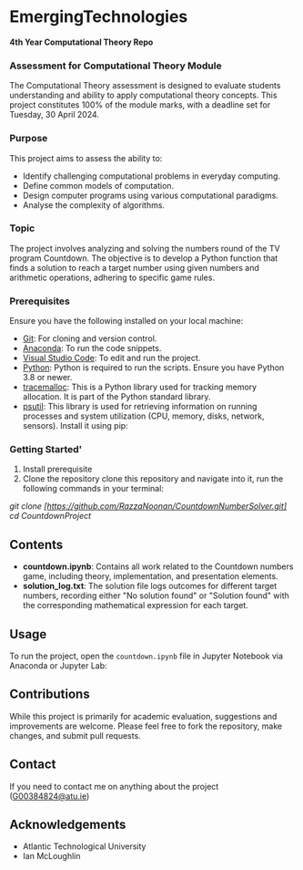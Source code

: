 # EmergingTechnologies
**4th Year Computational Theory Repo**

### Assessment for Computational Theory Module
The Computational Theory assessment is designed to evaluate students understanding and ability to apply computational theory concepts. This project constitutes 100% of the module marks, with a deadline set for Tuesday, 30 April 2024.

### Purpose
This project aims to assess the ability to:
- Identify challenging computational problems in everyday computing.
- Define common models of computation.
- Design computer programs using various computational paradigms.
- Analyse the complexity of algorithms.

### Topic
The project involves analyzing and solving the numbers round of the TV program Countdown. The objective is to develop a Python function that finds a solution to reach a target number using given numbers and arithmetic operations, adhering to specific game rules.

### Prerequisites
Ensure you have the following installed on your local machine:

- [Git](https://git-scm.com/): For cloning and version control.
- [Anaconda](https://www.anaconda.com/): To run the code snippets.
- [Visual Studio Code](https://code.visualstudio.com/): To edit and run the project.
- [Python](https://www.python.org/downloads/): Python is required to run the scripts. Ensure you have Python 3.8 or newer.
- [tracemalloc](https://docs.python.org/3/library/tracemalloc.html): This is a Python library used for tracking memory allocation. It is part of the Python standard library.
- [psutil](https://psutil.readthedocs.io/en/latest/): This library is used for retrieving information on running processes and system utilization (CPU, memory, disks, network, sensors). Install it using pip:


### Getting Started'
1. Install prerequisite 
2. Clone the repository
clone this repository and navigate into it, run the following commands in your terminal:

_git clone [https://github.com/RazzaNoonan/CountdownNumberSolver.git] <br>
cd CountdownProject_

## Contents
- **countdown.ipynb**: Contains all work related to the Countdown numbers game, including theory, implementation, and presentation elements.
- **solution_log.txt**: The solution file logs outcomes for different target numbers, recording either "No solution found" or "Solution found" with the corresponding mathematical expression for each target.

## Usage
To run the project, open the `countdown.ipynb` file in Jupyter Notebook via Anaconda or Jupyter Lab:

## Contributions
While this project is primarily for academic evaluation, suggestions and improvements are welcome. Please feel free to fork the repository, make changes, and submit pull requests.

## Contact
If you need to contact me on anything about the project (G00384824@atu.ie)

## Acknowledgements
- Atlantic Technological University
- Ian McLoughlin












